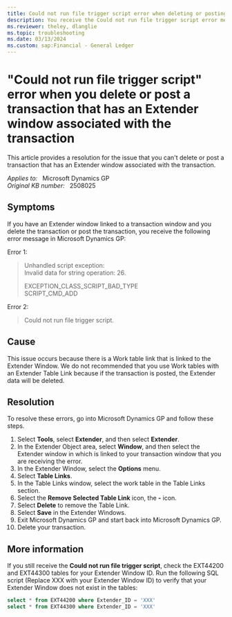 ```yaml
---
title: Could not run file trigger script error when deleting or posting a transaction that has an Extender window associated with the transaction
description: You receive the Could not run file trigger script error message when you delete or post a transaction with an Extender window associated with the Microsoft Dynamics GP window, if you add a Work table as a Table Link to the Extender window. Provides a resolution.
ms.reviewer: theley, dlanglie
ms.topic: troubleshooting
ms.date: 03/13/2024
ms.custom: sap:Financial - General Ledger
---
```

# "Could not run file trigger script" error when you delete or post a transaction that has an Extender window associated with the transaction

This article provides a resolution for the issue that you can't delete or post a transaction that has an Extender window associated with the transaction.

_Applies to:_ &nbsp; Microsoft Dynamics GP  
_Original KB number:_ &nbsp; 2508025

## Symptoms

If you have an Extender window linked to a transaction window and you delete the transaction or post the transaction, you receive the following error message in Microsoft Dynamics GP:

Error 1:

> Unhandled script exception:  
Invalid data for string operation: 26.
>
> EXCEPTION_CLASS_SCRIPT_BAD_TYPE  
SCRIPT_CMD_ADD

Error 2:

> Could not run file trigger script.

## Cause

This issue occurs because there is a Work table link that is linked to the Extender Window. We do not recommended that you use Work tables with an Extender Table Link because if the transaction is posted, the Extender data will be deleted.

## Resolution

To resolve these errors, go into Microsoft Dynamics GP and follow these steps.

1. Select **Tools**, select **Extender**, and then select **Extender**.
2. In the Extender Object area, select **Window**, and then select the Extender window in which is linked to your transaction window that you are receiving the error.
3. In the Extender Window, select the **Options** menu.
4. Select **Table Links**.
5. In the Table Links window, select the work table in the Table Links section.
6. Select the **Remove Selected Table Link** icon, the **-** icon.
7. Select **Delete** to remove the Table Link.
8. Select **Save** in the Extender Windows.
9. Exit Microsoft Dynamics GP and start back into Microsoft Dynamics GP.
10. Delete your transaction.

## More information

If you still receive the **Could not run file trigger script**, check the EXT44200 and EXT44300 tables for your Extender Window ID. Run the following SQL script (Replace XXX with your Extender Window ID) to verify that your Extender Window does not exist in the tables:

```sql
select * from EXT44200 where Extender_ID = 'XXX'
select * from EXT44300 where Extender_ID = 'XXX'
```
